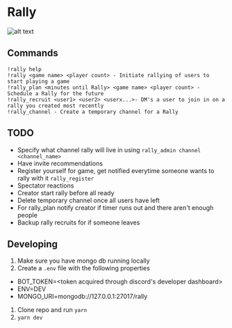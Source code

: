 # Rally

![alt text](https://i.imgur.com/Hk0nzAE.png "Rally Logo")

## Commands

```
!rally help
!rally <game name> <player count> - Initiate rallying of users to start playing a game
!rally_plan <minutes until Rally> <game name> <player count> - Schedule a Rally for the future
!rally_recruit <user1> <user2> <userx...>- DM's a user to join in on a rally you created most recently
!rally_channel - Create a temporary channel for a Rally
```

## TODO

- Specify what channel rally will live in using `rally_admin channel <channel_name>`
- Have invite recommendations
- Register yourself for game, get notified everytime someone wants to rally with it `rally_register`
- Spectator reactions
- Creator start rally before all ready
- Delete temporary channel once all users have left
- For rally_plan notify creator if timer runs out and there aren't enough people
- Backup rally recruits for if someone leaves

## Developing

1. Make sure you have mongo db running locally
1. Create a `.env` file with the following properties

- BOT_TOKEN=<token acquired through discord's developer dashboard>
- ENV=DEV
- MONGO_URI=mongodb://127.0.0.1:27017/rally

1. Clone repo and run `yarn`
1. `yarn dev`
